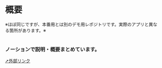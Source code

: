 # 概要
※ほぼ同じですが、本番用とは別のデモ用レポジトリです。実際のアプリと異なる箇所があります。※<br><br>
### ノーションで説明・概要まとめています。<br>
[➚外部リンク](https://giddy-blinker-194.notion.site/Web-1819e3f985b880c0bd26f400b3b97d2d?pvs=74)
